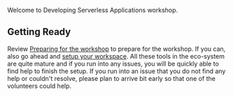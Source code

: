 Welcome to Developing Serverless Applications workshop.

## Getting Ready
Review [Preparing for the workshop](../Preparing-for-the-workshop) to prepare for the workshop. If you can, also go ahead and [setup your workspace](../Setting-up-the-workspace). All these tools in the eco-system are quite mature and if you run into any issues, you will be quickly able to find help to finish the setup. If you run into an issue that you do not find any help or couldn't resolve, please plan to arrive bit early so that one of the volunteers could help.


